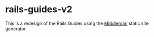 # rails-guides-v2

This is a redesign of the Rails Guides using the [Middleman](http://middlemanapp.com) static site generator.
